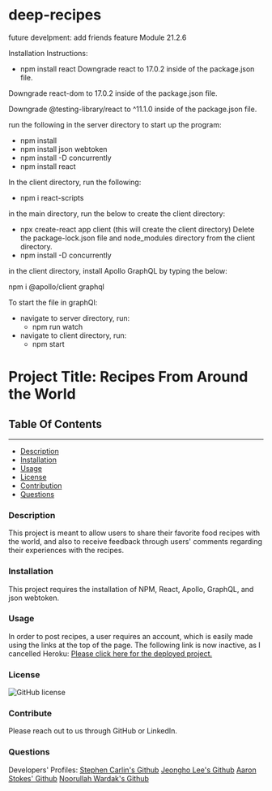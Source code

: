 # deep-recipes

future develpment: add friends feature Module 21.2.6

Installation Instructions:

- npm install react
Downgrade react to 17.0.2 inside of the package.json file.

Downgrade react-dom to 17.0.2 inside of the package.json file.

Downgrade @testing-library/react to ^11.1.0 inside of the package.json file.

run the following in the server directory to start up the program:
- npm install
- npm install json webtoken
- npm install -D concurrently
- npm install react

In the client directory, run the following:
- npm i react-scripts

in the main directory, run the below to create the client directory:
- npx create-react app client (this will create the client directory)
Delete the package-lock.json file and node_modules directory from the client directory.
- npm install -D concurrently

in the client directory, install Apollo GraphQL by typing the below:

npm i @apollo/client graphql

To start the file in graphQl:
- navigate to server directory, run:
    - npm run watch
- navigate to client directory, run:
    - npm start

# Project Title: Recipes From Around the World
## Table Of Contents
----------------------
* [Description](#description)
* [Installation](#installation)
* [Usage](#usage)
* [License](#license)
* [Contribution](#contribution)
* [Questions](#questions)
### Description
This project is meant to allow users to share their favorite food recipes with the world, and also to receive feedback through users' comments regarding their experiences with the recipes. 
### Installation
This project requires the installation of NPM, React, Apollo, GraphQL, and json webtoken. 
### Usage
In order to post recipes, a user requires an account, which is easily made using the links at the top of the page. 
The following link is now inactive, as I cancelled Heroku: [Please click here for the deployed project.](https://big-sexy-recipes.herokuapp.com/)
### License
![GitHub license](https://img.shields.io/badge/license-MIT-green.svg)
### Contribute
Please reach out to us through GitHub or LinkedIn. 
### Questions
Developers' Profiles:
[Stephen Carlin's Github](https://github.com/scarlinj)
[Jeongho Lee's Github](https://github.com/Jeongholee21)
[Aaron Stokes' Github](https://github.com/hestokes)
[Noorullah Wardak's Github](https://github.com/786-go)
    












